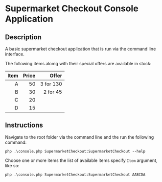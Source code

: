 # Supermarket Checkout Console Application

## Description
A basic supermarket checkout application that is run via the command line interface.

The following items alomg with their special offers are available in stock:

|Item|Price|Offer|
|----:|-----:|-----:|
A|50|3 for 130
B|30|2 for 45
C|20|
D|15|

## Instructions

Navigate to the root folder via the command line and the run the following command:

`php .\console.php SupermarketCheckout:SupermarketCheckout --help`

Choose one or more items the list of available items specify `Item` argument, like so:

`php .\console.php SupermarketCheckout:SupermarketCheckout AABCDA`
